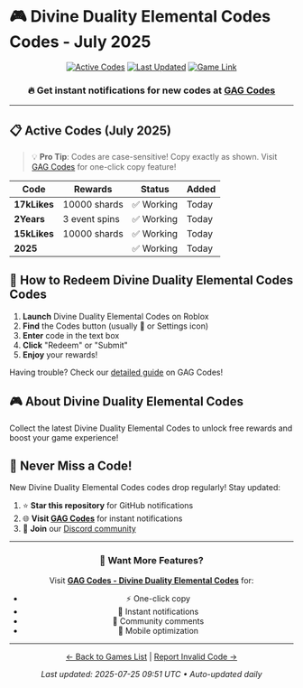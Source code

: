 # 🎮 Divine Duality Elemental Codes Codes - July 2025

<div align="center">

[![Active Codes](https://img.shields.io/badge/Active%20Codes-4-brightgreen)](https://gagcodes.com/roblox/divine-duality-elemental)
[![Last Updated](https://img.shields.io/badge/Last%20Updated-Today-orange)](https://gagcodes.com/roblox/divine-duality-elemental)
[![Game Link](https://img.shields.io/badge/Play-Divine%20Duality%20Elemental%20Codes-red)](https://www.roblox.com/games/)

### 🔥 **Get instant notifications for new codes at [GAG Codes](https://gagcodes.com/roblox/divine-duality-elemental)**

</div>

---

## 📋 Active Codes (July 2025)

> 💡 **Pro Tip**: Codes are case-sensitive! Copy exactly as shown. Visit [GAG Codes](https://gagcodes.com/roblox/divine-duality-elemental) for one-click copy feature!

| Code | Rewards | Status | Added |
|------|---------|--------|-------|
| **17kLikes** | 10000 shards | ✅ Working | Today |
| **2Years** | 3 event spins | ✅ Working | Today |
| **15kLikes** | 10000 shards | ✅ Working | Today |
| **2025** |  | ✅ Working | Today |


## 📖 How to Redeem Divine Duality Elemental Codes Codes

1. **Launch** Divine Duality Elemental Codes on Roblox
2. **Find** the Codes button (usually 🎁 or Settings icon)
3. **Enter** code in the text box
4. **Click** "Redeem" or "Submit"
5. **Enjoy** your rewards!

Having trouble? Check our [detailed guide](https://gagcodes.com/roblox/divine-duality-elemental#how-to-redeem) on GAG Codes!

## 🎮 About Divine Duality Elemental Codes

Collect the latest Divine Duality Elemental Codes to unlock free rewards and boost your game experience!

## 🔔 Never Miss a Code!

New Divine Duality Elemental Codes codes drop regularly! Stay updated:

1. ⭐ **Star this repository** for GitHub notifications
2. 🌐 **Visit [GAG Codes](https://gagcodes.com/roblox/divine-duality-elemental)** for instant notifications
3. 💬 **Join** our [Discord community](https://gagcodes.com/discord)

---

<div align="center">

### 🚀 Want More Features?

Visit [**GAG Codes - Divine Duality Elemental Codes**](https://gagcodes.com/roblox/divine-duality-elemental) for:
- ⚡ One-click copy
- 🔔 Instant notifications  
- 💬 Community comments
- 📱 Mobile optimization

---

[← Back to Games List](README.md) | [Report Invalid Code →](https://github.com/yourusername/roblox-codes-directory/issues)

*Last updated: 2025-07-25 09:51 UTC • Auto-updated daily*

</div>